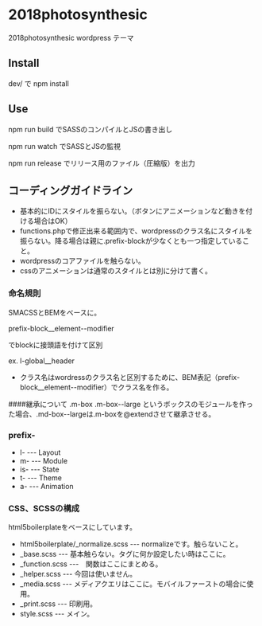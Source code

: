 # 2018photosynthesic

2018photosynthesic wordpress テーマ

## Install
dev/ で
npm install

## Use
npm run build
でSASSのコンパイルとJSの書き出し

npm run watch
でSASSとJSの監視

npm run release
でリリース用のファイル（圧縮版）を出力

## コーディングガイドライン

* 基本的にIDにスタイルを振らない。（ボタンにアニメーションなど動きを付ける場合はOK）
* functions.phpで修正出来る範囲内で、wordpressのクラス名にスタイルを振らない。降る場合は親に.prefix-blockが少なくとも一つ指定していること。
* wordpressのコアファイルを触らない。
* cssのアニメーションは通常のスタイルとは別に分けて書く。

### 命名規則
SMACSSとBEMをベースに。

prefix-block__element--modifier

でblockに接頭語を付けて区別

ex. l-global__header

* クラス名はwordressのクラス名と区別するために、BEM表記（prefix-block__element--modifier）でクラス名を作る。

####継承について
.m-box
.m-box--large
というボックスのモジュールを作った場合、.md-box--largeは.m-boxを@extendさせて継承させる。

### prefix-

* l- --- Layout
* m- --- Module
* is- --- State
* t- --- Theme
* a- --- Animation

### CSS、SCSSの構成
html5boilerplateをベースにしています。
* html5boilerplate/_normalize.scss --- normalizeです。触らないこと。
* _base.scss --- 基本触らない。タグに何か設定したい時はここに。
* _function.scss ---　関数はここにまとめる。
* _helper.scss --- 今回は使いません。
* _media.scss --- メディアクエリはここに。モバイルファーストの場合に使用。
* _print.scss --- 印刷用。
* style.scss --- メイン。
